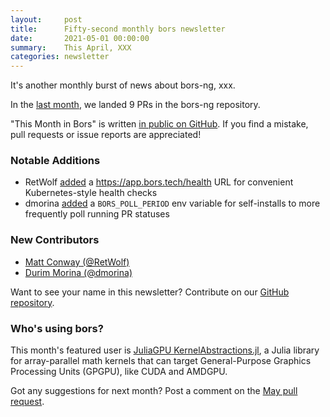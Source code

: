 ```yaml
---
layout:     post
title:      Fifty-second monthly bors newsletter
date:       2021-05-01 00:00:00
summary:    This April, XXX
categories: newsletter
---
```


It's another monthly burst of news about bors-ng, xxx.

In the [last month](https://github.com/bors-ng/bors-ng/pulls?q=is%3Apr+is%3Amerged+closed%3A2021-04-01..2021-04-30),
we landed 9 PRs in the bors-ng repository.

"This Month in Bors" is written [in public on GitHub][GitHub for TMiB].
If you find a mistake, pull requests or issue reports are appreciated!

[GitHub for TMiB]: https://github.com/bors-ng/bors-ng.github.io


### Notable Additions

* RetWolf [added](https://github.com/bors-ng/bors-ng/pull/1195) a https://app.bors.tech/health URL for convenient Kubernetes-style health checks
* dmorina [added](https://github.com/bors-ng/bors-ng/pull/1223) a `BORS_POLL_PERIOD` env variable for self-installs to more frequently poll running PR statuses


### New Contributors

* [Matt Conway (@RetWolf)](https://github.com/RetWolf)
* [Durim Morina (@dmorina)](https://github.com/dmorina)

Want to see your name in this newsletter? Contribute on our [GitHub repository](https://github.com/bors-ng/bors-ng).


### Who's using bors?

This month's featured user is [JuliaGPU KernelAbstractions.jl](https://github.com/JuliaGPU/KernelAbstractions.jl), a Julia library for array-parallel math kernels that can target General-Purpose Graphics Processing Units (GPGPU), like CUDA and AMDGPU.

Got any suggestions for next month?
Post a comment on the [May pull request](https://github.com/bors-ng/bors-ng.github.io/pull/138).
